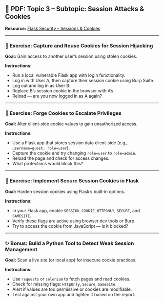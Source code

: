 ## 📄 PDF: Topic 3 – Subtopic: Session Attacks & Cookies  
**Resource:** [Flask Security – Sessions & Cookies](https://flask.palletsprojects.com/en/2.2.x/security/)

---

### 🔹 **Exercise: Capture and Reuse Cookies for Session Hijacking**  
**Goal:** Gain access to another user’s session using stolen cookies.  

**Instructions:**  
- Run a local vulnerable Flask app with login functionality.  
- Log in with User A, then capture their session cookie using Burp Suite.  
- Log out and log in as User B.  
- Replace B’s session cookie in the browser with A’s.  
- Reload — are you now logged in as A again?

---

### 🔹 **Exercise: Forge Cookies to Escalate Privileges**  
**Goal:** Alter client-side cookie values to gain unauthorized access.  

**Instructions:**  
- Use a Flask app that stores session data client-side (e.g., `username=guest; role=user`).  
- Capture the cookie and try changing `role=user` to `role=admin`.  
- Reload the page and check for access changes.  
- What protections would block this?

---

### 🔹 **Exercise: Implement Secure Session Cookies in Flask**  
**Goal:** Harden session cookies using Flask’s built-in options.  

**Instructions:**  
- In your Flask app, enable `SESSION_COOKIE_HTTPONLY`, `SECURE`, and `SAMESITE`.  
- Verify these flags are active using browser dev tools or Burp.  
- Try to access the cookie from JavaScript — is it blocked?

---

### ✨ **Bonus: Build a Python Tool to Detect Weak Session Management**  
**Goal:** Scan a live site (or local app) for insecure cookie practices.  

**Instructions:**  
- Use `requests` or `selenium` to fetch pages and read cookies.  
- Check for missing flags: `HttpOnly`, `Secure`, `SameSite`.  
- Alert if values are too permissive or cookies are modifiable.  
- Test against your own app and tighten it based on the report.

